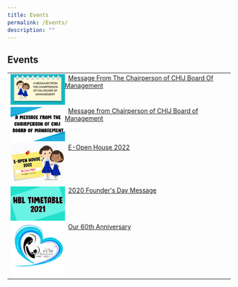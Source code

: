 ```yaml
---
title: Events
permalink: /Events/
description: ""
---
```

## Events

|                                              |
|----------------------------------------------|
| <img style="width: 25%;" src="/images/Chairpersonmessageevents.jpeg" align = "left" />&nbsp; [Message From The Chairperson of CHIJ Board Of Management](https://staging.d1qu38ykr1wc9w.amplifyapp.com/stakeholders/IJ-Board-of-Management/permalink/)                              |
| <img style="width: 25%;" src="/images/Chairpersonmessageevents2.jpeg" align = "left" />&nbsp; [Message from Chairperson of CHIJ Board of Management](https://staging.d1qu38ykr1wc9w.amplifyapp.com/stakeholders/IJ-Board-of-Management/permalink/)          |
| <img style="width: 25%;" src="/images/E-Openhousethumb.jpeg" align = "left" />&nbsp; [E-Open House 2022](/Events/E-Open-House-2022/)            |
| <img style="width: 25%;" src="/images/HBLTimetable.jpeg" align = "left" />&nbsp; [2020 Founder's Day Message](/files/HBL%202021%20T3W1.pdf)           |
| <img style="width: 25%;" src="/images/60thAnniversary.png" align = "left" />&nbsp;    [Our 60th Anniversary](https://staging.d1qu38ykr1wc9w.amplifyapp.com/school-experience/60th-Anniversary/)                         |